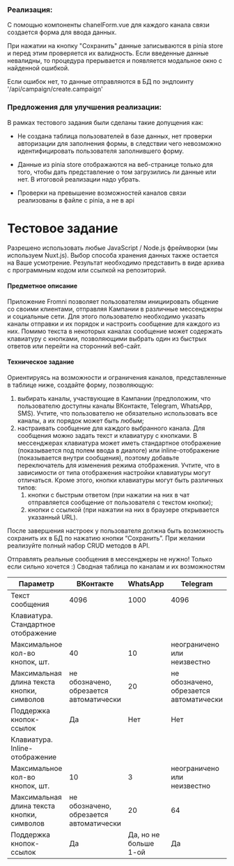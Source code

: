 ### Реализация:
С помощью компоненты chanelForm.vue для каждого канала связи создается форма для ввода данных. 

При нажатии на кнопку "Сохранить" данные записываются в pinia store и перед этим проверяется их валидность. Если введенные данные невалидны, то процедура прерывается и появляется модальное окно с найденной ошибкой.

Если ошибок нет, то данные отправляются в БД по эндпоинту '/api/campaign/create.campaign'

### Предложения для улучшения реализации:

В рамках тестового задания были сделаны такие допущения как:

- Не создана таблица пользователей в базе данных, нет проверки авторизации для заполнения формы, в следствии чего невозможно идентифицировать пользователя заполнившего форму.


- Данные из pinia store отображаются на веб-странице только для того, чтобы дать представление о том загрузились ли данные или нет. В итоговой реализации надо убрать.


- Проверки на превышение возможностей каналов связи реализованы в файле с pinia, а не в api


# Тестовое задание
Разрешено использовать любые JavaScript / Node.js фреймворки (мы используем Nuxt.js). Выбор способа хранения данных также остается на Ваше усмотрение. Результат необходимо представить в виде архива с программным кодом или ссылкой на репозиторий.

#### Предметное описание
Приложение Fromni позволяет пользователям инициировать общение со своими клиентами, отправляя Кампании в различные мессенджеры и социальные сети. Для этого пользователю необходимо указать каналы отправки и их порядок и настроить сообщение для каждого из них. Помимо текста в некоторых каналах сообщение может содержать клавиатуру с кнопками, позволяющими выбрать один из быстрых ответов или перейти на сторонний веб-сайт.

#### Техническое задание
Ориентируясь на возможности и ограничения каналов, представленные в таблице ниже, создайте форму, позволяющую:
1. выбирать каналы, участвующие в Кампании (предположим, что пользователю доступны каналы ВКонтакте, Telegram, WhatsApp, SMS). Учтите, что пользователю не обязательно использовать все каналы, а их порядок может быть любым;
2. настраивать сообщение для каждого выбранного канала. Для сообщения можно задать текст и клавиатуру с кнопками. В мессенджерах клавиатура может иметь стандартное отображение (показывается под полем ввода в диалоге) или inline-отображение (показывается внутри сообщения), поэтому добавьте переключатель для изменения режима отображения. Учтите, что в зависимости от типа отображения настройки клавиатуры могут отличаться. Кроме этого, кнопки клавиатуры могут быть различных типов:
   1. кнопки с быстрым ответом (при нажатии на них в чат отправляется сообщение от пользователя с текстом кнопки);
   2. кнопки с ссылкой (при нажатии на них в браузере открывается указанный URL).


После завершения настроек у пользователя должна быть возможность сохранить их в БД по нажатию кнопки “Сохранить”. При желании реализуйте полный набор CRUD методов в API.

Отправлять реальные сообщения в мессенджеры не нужно! Только если сильно хочется :)
Сводная таблица по каналам и их возможностям

| Параметр                                 | ВКонтакте | WhatsApp | Telegram | SMS       |
| ---------------------------------------- | --------- | -------- | -------- | --------- |
| Текст сообщения                         | 4096      | 1000     | 4096     | -         |
| Клавиатура. Стандартное отображение     |           |          |          |           |
| Максимальное кол-во кнопок, шт.         | 40        | 10       | неограничено или неизвестно | не поддерживается |
| Максимальная длина текста кнопки, символов | не обозначено, обрезается автоматически | 20       | не обозначено, обрезается автоматически | - |
| Поддержка кнопок-ссылок                 | Да        | Нет      | Нет      | -         |
| Клавиатура. Inline-отображение           |           |          |          |           |
| Максимальное кол-во кнопок, шт.         | 10        | 3        | неограничено или неизвестно | не поддерживается |
| Максимальная длина текста кнопки, символов | не обозначено, обрезается автоматически | 20       | 64       | -         |
| Поддержка кнопок-ссылок                 | Да        | Да, но не больше 1-ой | Да       | -         |

